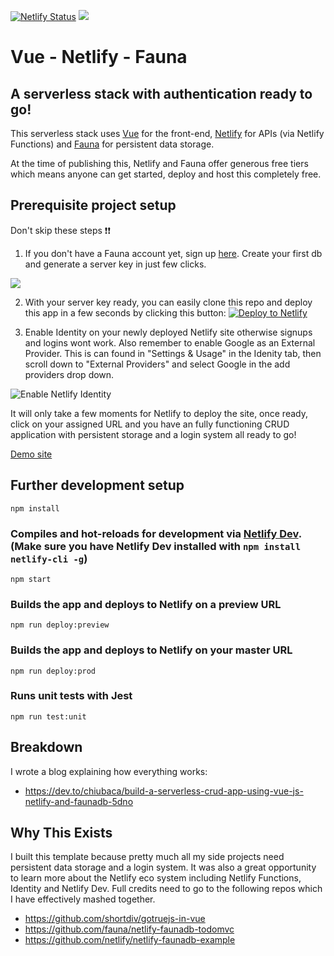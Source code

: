  [![Netlify Status](https://api.netlify.com/api/v1/badges/4ae54114-0254-4a6d-8c69-50babf908578/deploy-status)](https://app.netlify.com/sites/vue-netlify-fauna/deploys)
 ![](https://user-images.githubusercontent.com/18376481/78156268-78aed080-7436-11ea-9da7-57d83ec5ec8a.png)
 # Vue - Netlify - Fauna
 ## A serverless stack with authentication ready to go! 

This serverless stack uses [Vue](https://vuejs.org/) for the front-end, [Netlify](https://www.netlify.com/) for APIs (via Netlify Functions) and [Fauna](https://www.netlify.com/) for persistent data storage. 

At the time of publishing this, Netlify and Fauna offer generous free tiers which means anyone can get started, deploy and host this completely free.

## Prerequisite project setup

Don't skip these steps ❗❗

1. If you don't have a Fauna account yet, sign up [here](https://dashboard.fauna.com/accounts/login). Create your first db and generate a server key in just few clicks.

![](https://user-images.githubusercontent.com/18376481/74045740-35e7f380-49c5-11ea-938f-48470242c1b3.gif)

2. With your server key ready, you can easily clone this repo and deploy this app in a few seconds by clicking this button:
[![Deploy to Netlify](https://www.netlify.com/img/deploy/button.svg)](https://app.netlify.com/start/deploy?repository=https://github.com/chiubaca/vue-netlify-fauna-starter-kit)


3. Enable Identity on your newly deployed Netlify site otherwise signups and logins wont work. Also remember to enable Google as an External Provider. This is can found in "Settings & Usage" in the Idenity tab, then scroll down to "External Providers" and select Google in the add providers drop down. 

![Enable Netlify Identity](https://user-images.githubusercontent.com/18376481/74047309-07b7e300-49c8-11ea-90c9-688bf226d0d5.gif)

It will only take a few moments for Netlify to deploy the site, once ready, click on your assigned URL and you have an fully functioning CRUD application with persistent storage and a login system all ready to go! 

[Demo site](https://vue-netlify-fauna.netlify.com/)

## Further development setup
```
npm install
```

### Compiles and hot-reloads for development via [Netlify Dev](https://www.netlify.com/products/dev/). (Make sure you have Netlify Dev installed with `npm install netlify-cli -g`)

```
npm start
```

### Builds the app and deploys to Netlify on a preview URL
```
npm run deploy:preview
```

### Builds the app and deploys to Netlify on your master URL
```
npm run deploy:prod
```

### Runs unit tests with Jest
```
npm run test:unit
```

## Breakdown 
I wrote a blog explaining how everything works:
- https://dev.to/chiubaca/build-a-serverless-crud-app-using-vue-js-netlify-and-faunadb-5dno

## Why This Exists

I built this template because pretty much all my side projects need persistent data storage and a login system. It was also a great opportunity to learn more about the Netlify eco system including Netlify Functions, Identity and Netlify Dev. Full credits need to go to the following repos which I have effectively mashed together.

- https://github.com/shortdiv/gotruejs-in-vue
- https://github.com/fauna/netlify-faunadb-todomvc
- https://github.com/netlify/netlify-faunadb-example
